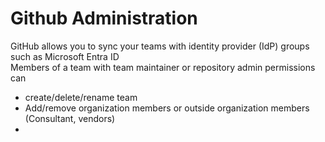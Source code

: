# Github Administration

GitHub allows you to sync your teams with identity provider (IdP) groups such as Microsoft Entra ID
<br>
Members of a team with team maintainer or repository admin permissions can
- create/delete/rename team
- Add/remove organization members or outside organization members (Consultant, vendors)
- 


